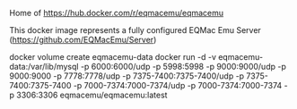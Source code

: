 Home of https://hub.docker.com/r/eqmacemu/eqmacemu

This docker image represents a fully configured EQMac Emu Server (https://github.com/EQMacEmu/Server)

docker volume create eqmacemu-data
docker run -d -v eqmacemu-data:/var/lib/mysql -p 6000:6000/udp -p 5998:5998 -p 9000:9000/udp -p 9000:9000 -p 7778:7778/udp -p 7375-7400:7375-7400/udp -p 7375-7400:7375-7400 -p 7000-7374:7000-7374/udp -p 7000-7374:7000-7374 -p 3306:3306 eqmacemu/eqmacemu:latest

